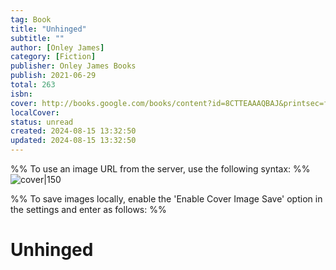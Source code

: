 ```yaml
---
tag: Book
title: "Unhinged"
subtitle: ""
author: [Onley James]
category: [Fiction]
publisher: Onley James Books
publish: 2021-06-29
total: 263
isbn:  
cover: http://books.google.com/books/content?id=8CTTEAAAQBAJ&printsec=frontcover&img=1&zoom=1&edge=curl&source=gbs_api
localCover: 
status: unread
created: 2024-08-15 13:32:50
updated: 2024-08-15 13:32:50
---
```


%% To use an image URL from the server, use the following syntax: %%
![cover|150](http://books.google.com/books/content?id=8CTTEAAAQBAJ&printsec=frontcover&img=1&zoom=1&edge=curl&source=gbs_api)

%% To save images locally, enable the 'Enable Cover Image Save' option in the settings and enter as follows: %%


# Unhinged